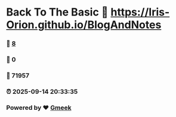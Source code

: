 # Back To The Basic :link: https://Iris-Orion.github.io/BlogAndNotes 
### :page_facing_up: [8](https://Iris-Orion.github.io/BlogAndNotes/tag.html) 
### :speech_balloon: 0 
### :hibiscus: 71957 
### :alarm_clock: 2025-09-14 20:33:35 
### Powered by :heart: [Gmeek](https://github.com/Meekdai/Gmeek)
